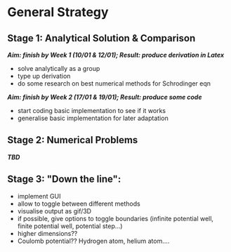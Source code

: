 # General Strategy

## Stage 1: Analytical Solution & Comparison

***Aim: finish by Week 1 (10/01 & 12/01); Result: produce derivation in Latex***

- solve analytically as a group 
- type up derivation 
- do some research on best numerical methods for Schrodinger eqn

***Aim: finish by Week 2 (17/01 & 19/01); Result: produce some code***

- start coding basic implementation to see if it works
- generalise basic implementation for later adaptation 

## Stage 2: Numerical Problems

***TBD***






## Stage 3: "Down the line":

- implement GUI
- allow to toggle between different methods
- visualise output as gif/3D 
- if possible, give options to toggle boundaries (infinite potential well, finite potential well, potential step...)
- higher dimensions??
- Coulomb potential?? Hydrogen atom, helium atom....
